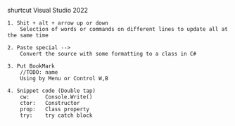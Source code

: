 shurtcut Visual Studio 2022

	1. Shit + alt + arrow up or down 
		Selection of words or commands on different lines to update all at the same time
		
	2. Paste special --> 
		Convert the source with some formatting to a class in C#
		
	3. Put BookMark 
		//TODO: name
		Using by Menu or Control W,B
		
	4. Snippet code (Double tap)
		cw: 	Console.Write()
		ctor:	Constructor
		prop:	Class property
		try:	try catch block
		
		
		
